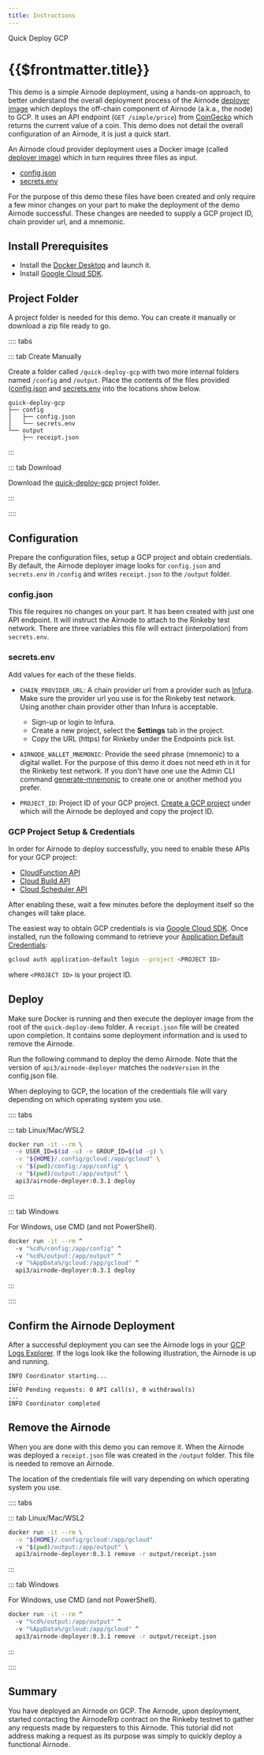 ```yaml
---
title: Instructions
---
```


<TitleSpan>Quick Deploy GCP</TitleSpan>

# {{$frontmatter.title}}

<VersionWarning/>

<TocHeader />
<TOC class="table-of-contents" :include-level="[2,3]" />

This demo is a simple Airnode deployment, using a hands-on approach, to better
understand the overall deployment process of the Airnode
[deployer image](../../../grp-providers/docker/deployer-image.md) which deploys
the off-chain component of Airnode (a.k.a., the node) to GCP. It uses an API
endpoint (`GET /simple/price`) from
[CoinGecko](https://www.coingecko.com/en/api/documentation) which returns the
current value of a coin. This demo does not detail the overall configuration of
an Airnode, it is just a quick start.

An Airnode cloud provider deployment uses a Docker image (called
[deployer image](../../../grp-providers/docker/deployer-image.md)) which in turn
requires three files as input.

- [config.json](./config-json.md)
- [secrets.env](./secrets-env.md)

For the purpose of this demo these files have been created and only require a
few minor changes on your part to make the deployment of the demo Airnode
successful. These changes are needed to supply a GCP project ID, chain provider
url, and a mnemonic.

## Install Prerequisites

- Install the [Docker Desktop](https://docs.docker.com/get-docker/) and launch
  it.
- Install [Google Cloud SDK](https://cloud.google.com/sdk/docs/install).

## Project Folder

A project folder is needed for this demo. You can create it manually or download
a zip file ready to go.

:::: tabs

::: tab Create Manually

Create a folder called `/quick-deploy-gcp` with two more internal folders named
`/config` and `/output`. Place the contents of the files provided
([config.json](./config-json.md) and [secrets.env](./secrets-env.md) into the
locations show below.

```
quick-deploy-gcp
├── config
│   ├── config.json
│   └── secrets.env
└── output
    ├── receipt.json
```

:::

::: tab Download

Download the <a href="/zip-files/quick-deploy-gcp-v0.3.zip" download>
quick-deploy-gcp</a> project folder.

:::

::::

## Configuration

Prepare the configuration files, setup a GCP project and obtain credentials. By
default, the Airnode deployer image looks for `config.json` and `secrets.env` in
`/config` and writes `receipt.json` to the `/output` folder.

### config.json

This file requires no changes on your part. It has been created with just one
API endpoint. It will instruct the Airnode to attach to the Rinkeby test
network. There are three variables this file will extract (interpolation) from
`secrets.env`.

### secrets.env

Add values for each of the these fields.

- `CHAIN_PROVIDER_URL`: A chain provider url from a provider such as
  [Infura](https://infura.io/). Make sure the provider url you use is for the
  Rinkeby test network. Using another chain provider other than Infura is
  acceptable.

  - Sign-up or login to Infura.
  - Create a new project, select the **Settings** tab in the project.
  - Copy the URL (https) for Rinkeby under the Endpoints pick list.

- `AIRNODE_WALLET_MNEMONIC`: Provide the seed phrase (mnemonic) to a digital
  wallet. For the purpose of this demo it does not need eth in it for the
  Rinkeby test network. If you don't have one use the Admin CLI command
  [generate-mnemonic](../../../reference/packages/admin-cli.md#generate-mnemonic)
  to create one or another method you prefer.

- `PROJECT_ID`: Project ID of your GCP project.
  [Create a GCP project](https://cloud.google.com/resource-manager/docs/creating-managing-projects)
  under which will the Airnode be deployed and copy the project ID.

### GCP Project Setup & Credentials

In order for Airnode to deploy successfully, you need to enable these APIs for
your GCP project:

- [CloudFunction API](https://console.cloud.google.com/apis/library/cloudfunctions.googleapis.com)
- [Cloud Build API](https://console.cloud.google.com/apis/library/cloudbuild.googleapis.com)
- [Cloud Scheduler API](https://console.cloud.google.com/apis/library/cloudscheduler.googleapis.com)

After enabling these, wait a few minutes before the deployment itself so the
changes will take place.

The easiest way to obtain GCP credentials is via
[Google Cloud SDK](https://cloud.google.com/sdk/docs/install). Once installed,
run the following command to retrieve your
[Application Default Credentials](https://cloud.google.com/sdk/gcloud/reference/auth/application-default/login):

```bash
gcloud auth application-default login --project <PROJECT ID>
```

where `<PROJECT ID>` is your project ID.

## Deploy

Make sure Docker is running and then execute the deployer image from the root of
the `quick-deploy-demo` folder. A `receipt.json` file will be created upon
completion. It contains some deployment information and is used to remove the
Airnode.

<DeployerPermissionsWarning/>

Run the following command to deploy the demo Airnode. Note that the version of
`api3/airnode-deployer` matches the `nodeVersion` in the config.json file.

When deploying to GCP, the location of the credentials file will vary depending
on which operating system you use.

:::: tabs

::: tab Linux/Mac/WSL2

```sh
docker run -it --rm \
  -e USER_ID=$(id -u) -e GROUP_ID=$(id -g) \
  -v "${HOME}/.config/gcloud:/app/gcloud" \
  -v "$(pwd)/config:/app/config" \
  -v "$(pwd)/output:/app/output" \
  api3/airnode-deployer:0.3.1 deploy
```

:::

::: tab Windows

For Windows, use CMD (and not PowerShell).

```sh
docker run -it --rm ^
  -v "%cd%/config:/app/config" ^
  -v "%cd%/output:/app/output" ^
  -v "%AppData%/gcloud:/app/gcloud" ^
  api3/airnode-deployer:0.3.1 deploy
```

:::

::::

## Confirm the Airnode Deployment

After a successful deployment you can see the Airnode logs in your
[GCP Logs Explorer](https://console.cloud.google.com/logs). If the logs look
like the following illustration, the Airnode is up and running.

```
INFO Coordinator starting...
...
INFO Pending requests: 0 API call(s), 0 withdrawal(s)
...
INFO Coordinator completed
```

<!-- Not really sure what else to put here. HTTP gateway is not available for GCP -->

## Remove the Airnode

When you are done with this demo you can remove it. When the Airnode was
deployed a `receipt.json` file was created in the `/output` folder. This file is
needed to remove an Airnode.

The location of the credentials file will vary depending on which operating
system you use.

:::: tabs

::: tab Linux/Mac/WSL2

```sh
docker run -it --rm \
  -v "${HOME}/.config/gcloud:/app/gcloud"
  -v "$(pwd)/output:/app/output" \
  api3/airnode-deployer:0.3.1 remove -r output/receipt.json
```

:::

::: tab Windows

For Windows, use CMD (and not PowerShell).

```sh
docker run -it --rm ^
  -v "%cd%/output:/app/output" ^
  -v "%AppData%/gcloud:/app/gcloud" ^
  api3/airnode-deployer:0.3.1 remove -r output/receipt.json
```

:::

::::

## Summary

You have deployed an Airnode on GCP. The Airnode, upon deployment, started
contacting the AirnodeRrp contract on the Rinkeby testnet to gather any requests
made by requesters to this Airnode. This tutorial did not address making a
request as its purpose was simply to quickly deploy a functional Airnode.
